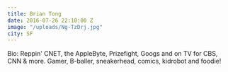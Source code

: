 ```yaml
---
title: Brian Tong
date: 2016-07-26 22:10:00 Z
image: "/uploads/Ng-TzDrj.jpg"
city: SF
---
```


Bio: Reppin' CNET, the AppleByte, Prizefight, Googs and on TV for CBS, CNN & more. Gamer, B-baller, sneakerhead, comics, kidrobot and foodie!
